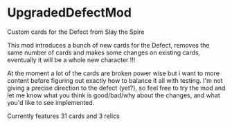 # UpgradedDefectMod
Custom cards for the Defect from Slay the Spire

This mod introduces a bunch of new cards for the Defect, removes the same number of cards and makes some changes on existing cards, eventually it will be a whole new character !!!

At the moment a lot of the cards are broken power wise but i want to more content before figuring out exactly how to balance it all with testing. I'm not giving a precise direction to the defect (yet?), so feel free to try the mod and let me know what you think is good/bad/why about the changes, and what you'd like to see implemented.

Currently features 31 cards and 3 relics
